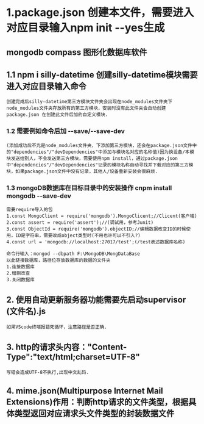 # 1.package.json 创建本文件，需要进入对应目录输入npm init --yes生成

## mongodb compass 图形化数据库软件

## 1.1 npm i silly-datetime 创建silly-datetime模块需要进入对应目录输入命令
    创建完成后silly-datetime第三方模块文件夹会出现在node_modules文件夹下
    node_modules文件夹存放所有的第三方模块，安装时没有此文件夹会自动创建
    package.json 在创建此文件后加的自定义模块.
   ### 1.2 需要例如命令后加  --save/--save-dev 
    (添加成功后不光是node_modules文件夹，下添加第三方模块，还会在package.json文件中的"dependencies"/"devDependencies"中添加与模块名对应的名称值)因为换设备/本模块发送给别人，不会发送第三方模块，需要使用npm install，通过package.json中"dependencies"/"devDependencies"记录的模块名称自动寻找并下载对应的第三方模块，如果package.json文件中没有记录，其他人/设备重新安装会很麻烦.

   ### 1.3 mongoDB数据库在目标目录中的安装操作 cnpm install mongodb  --save-dev
    需要require导入的包
    1.const MongoClient = require('mongodb').MongoClicent;//Clicent(客户端)
    2.const assert = require('assert');//(调试用，参考Junit)
    3.const ObjectId = require('mongodb').objectID;//编辑数据改变ID的时候使用，ID是字符串，需要改成object类型时(不用也许可以不引入?)
    4.const url = 'mongodb://localhost:27017/test';(/test表述数据库名称)

    命令行输入：mongod --dbpath F:\MongoDB\MongDataBase
    以此链接数据库，路径位存放数据库的数据的文件夹
    1.连接数据库
    2.增删改查
    3.关闭数据库

## 2. 使用自动更新服务器功能需要先启动supervisor (文件名).js
    如果VScode终端报错死循环，注意路径是否正确.
## 3. http的请求头内容："Content-Type":"text/html;charset=UTF-8"
    写错会造成UTF-8不执行,出现中文乱码.

## 4. mime.json(Multipurpose Internet Mail Extensions)作用：判断http请求的文件类型，根据具体类型返回对应请求头文件类型的封装数据文件
